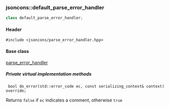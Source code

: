 ### jsoncons::default_parse_error_handler

```c++
class default_parse_error_handler;
```

#### Header

    #include <jsoncons/parse_error_handler.hpp>

#### Base class

[parse_error_handler](parse_error_handler.md)  
  
##### Private virtual implementation methods

     bool do_error(std::error_code ec, const serializing_context& context) override;

Returns `false` if `ec` indicates a comment, otherwise `true`
    

